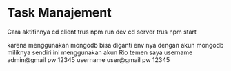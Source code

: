 # Task Manajement

 Cara aktifinnya
 cd client trus npm run dev
 cd server trus npm start

 karena menggunakan mongodb bisa diganti env nya dengan akun mongodb miliknya sendiri
 ini menggunakan akun Rio temen saya
 username admin@gmail pw 12345
 username user@gmail pw 12345
